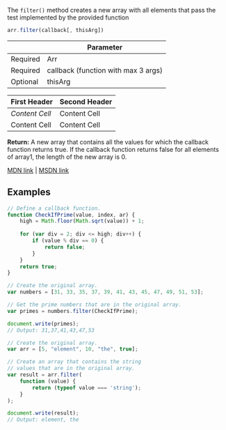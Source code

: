 The `filter()` method creates a new array with all elements that pass the test implemented by the provided function

```js
arr.filter(callback[, thisArg])
```

|          | Parameter                           |
|----------|-------------------------------------|
| Required | Arr                                 |
| Required | callback (function with max 3 args) |
| Optional | thisArg                             |

  First Header   | Second Header
  -------------  | -------------
  *Content Cell* | Content Cell
  Content Cell   | Content Cell

**Return:** A new array that contains all the values for which the callback function returns true. If the callback function returns false for all elements of array1, the length of the new array is 0.

[MDN link](https://developer.mozilla.org/en-US/docs/Web/JavaScript/Reference/Global_Objects/Array/filter) | [MSDN link](https://msdn.microsoft.com/library/ff679973%28v=vs.94%29.aspx?f=255&MSPPError=-2147217396)

## Examples
```js
// Define a callback function.
function CheckIfPrime(value, index, ar) {
    high = Math.floor(Math.sqrt(value)) + 1;
    
    for (var div = 2; div <= high; div++) {
        if (value % div == 0) {
            return false;
        }
    } 
    return true;
}

// Create the original array.
var numbers = [31, 33, 35, 37, 39, 41, 43, 45, 47, 49, 51, 53];

// Get the prime numbers that are in the original array. 
var primes = numbers.filter(CheckIfPrime);

document.write(primes);
// Output: 31,37,41,43,47,53
```

```js
// Create the original array.
var arr = [5, "element", 10, "the", true];

// Create an array that contains the string
// values that are in the original array.
var result = arr.filter(
    function (value) {
        return (typeof value === 'string');
    }
);

document.write(result);
// Output: element, the
```